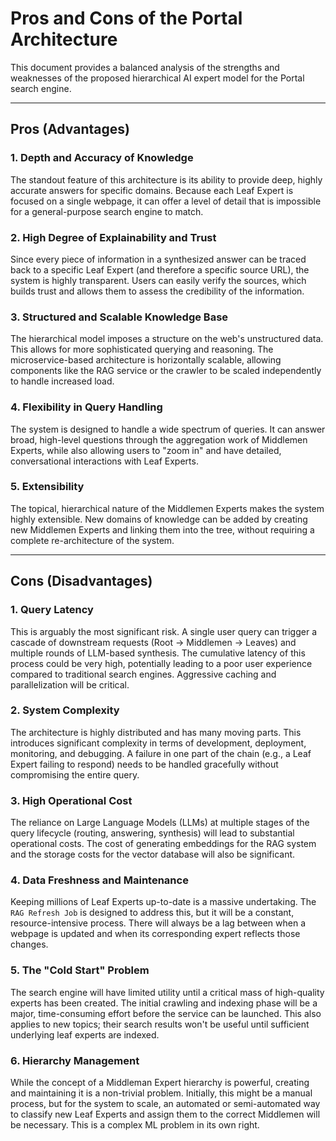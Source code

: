 # Pros and Cons of the Portal Architecture

This document provides a balanced analysis of the strengths and weaknesses of the proposed hierarchical AI expert model for the Portal search engine.

---

## Pros (Advantages)

### 1. Depth and Accuracy of Knowledge
The standout feature of this architecture is its ability to provide deep, highly accurate answers for specific domains. Because each Leaf Expert is focused on a single webpage, it can offer a level of detail that is impossible for a general-purpose search engine to match.

### 2. High Degree of Explainability and Trust
Since every piece of information in a synthesized answer can be traced back to a specific Leaf Expert (and therefore a specific source URL), the system is highly transparent. Users can easily verify the sources, which builds trust and allows them to assess the credibility of the information.

### 3. Structured and Scalable Knowledge Base
The hierarchical model imposes a structure on the web's unstructured data. This allows for more sophisticated querying and reasoning. The microservice-based architecture is horizontally scalable, allowing components like the RAG service or the crawler to be scaled independently to handle increased load.

### 4. Flexibility in Query Handling
The system is designed to handle a wide spectrum of queries. It can answer broad, high-level questions through the aggregation work of Middlemen Experts, while also allowing users to "zoom in" and have detailed, conversational interactions with Leaf Experts.

### 5. Extensibility
The topical, hierarchical nature of the Middlemen Experts makes the system highly extensible. New domains of knowledge can be added by creating new Middlemen Experts and linking them into the tree, without requiring a complete re-architecture of the system.

---

## Cons (Disadvantages)

### 1. Query Latency
This is arguably the most significant risk. A single user query can trigger a cascade of downstream requests (Root -> Middlemen -> Leaves) and multiple rounds of LLM-based synthesis. The cumulative latency of this process could be very high, potentially leading to a poor user experience compared to traditional search engines. Aggressive caching and parallelization will be critical.

### 2. System Complexity
The architecture is highly distributed and has many moving parts. This introduces significant complexity in terms of development, deployment, monitoring, and debugging. A failure in one part of the chain (e.g., a Leaf Expert failing to respond) needs to be handled gracefully without compromising the entire query.

### 3. High Operational Cost
The reliance on Large Language Models (LLMs) at multiple stages of the query lifecycle (routing, answering, synthesis) will lead to substantial operational costs. The cost of generating embeddings for the RAG system and the storage costs for the vector database will also be significant.

### 4. Data Freshness and Maintenance
Keeping millions of Leaf Experts up-to-date is a massive undertaking. The `RAG Refresh Job` is designed to address this, but it will be a constant, resource-intensive process. There will always be a lag between when a webpage is updated and when its corresponding expert reflects those changes.

### 5. The "Cold Start" Problem
The search engine will have limited utility until a critical mass of high-quality experts has been created. The initial crawling and indexing phase will be a major, time-consuming effort before the service can be launched. This also applies to new topics; their search results won't be useful until sufficient underlying leaf experts are indexed.

### 6. Hierarchy Management
While the concept of a Middleman Expert hierarchy is powerful, creating and maintaining it is a non-trivial problem. Initially, this might be a manual process, but for the system to scale, an automated or semi-automated way to classify new Leaf Experts and assign them to the correct Middlemen will be necessary. This is a complex ML problem in its own right.
